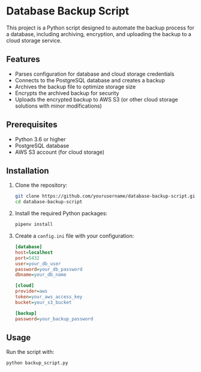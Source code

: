 # Database Backup Script

This project is a Python script designed to automate the backup process for a database, including archiving, encryption, and uploading the backup to a cloud storage service.

## Features

- Parses configuration for database and cloud storage credentials
- Connects to the PostgreSQL database and creates a backup
- Archives the backup file to optimize storage size
- Encrypts the archived backup for security
- Uploads the encrypted backup to AWS S3 (or other cloud storage solutions with minor modifications)

## Prerequisites

- Python 3.6 or higher
- PostgreSQL database
- AWS S3 account (for cloud storage)

## Installation

1. Clone the repository:
    ```sh
    git clone https://github.com/yourusername/database-backup-script.git
    cd database-backup-script
    ```

2. Install the required Python packages:
    ```sh
    pipenv install
    ```

3. Create a `config.ini` file with your configuration:
    ```ini
    [database]
    host=localhost
    port=5432
    user=your_db_user
    password=your_db_password
    dbname=your_db_name

    [cloud]
    provider=aws
    token=your_aws_access_key
    bucket=your_s3_bucket

    [backup]
    password=your_backup_password
    ```

## Usage

Run the script with:
```sh
python backup_script.py
